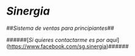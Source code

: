 # **_Sinergia_**
##_Sistema de ventas para principiantes_##

######[_Si quieres contactarme es por aqui_] (https://www.facebook.com/sg.sinergia)######

